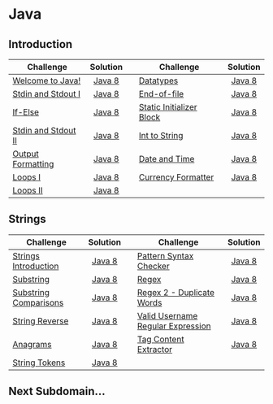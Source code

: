 # Java

## Introduction

| Challenge                                                                           |                                                          Solution                                                         |   | Challenge                                                                                       |                                                           Solution                                                           |
|-------------------------------------------------------------------------------------|:-------------------------------------------------------------------------------------------------------------------------:|---|-------------------------------------------------------------------------------------------------|:----------------------------------------------------------------------------------------------------------------------------:|
| [Welcome to Java!](https://www.hackerrank.com/challenges/welcome-to-java)           |       [Java 8](https://github.com/clfm/HackerRank/blob/master/Java/Introduction/Welcome%20to%20Java!/Solution.java)       |   | [Datatypes](https://www.hackerrank.com/challenges/java-datatypes)                               | [Java 8](https://github.com/clfm/HackerRank/blob/master/Java/Introduction/Java%20Datatypes/Solution.java)                    |
| [Stdin and Stdout I](https://www.hackerrank.com/challenges/java-stdin-and-stdout-1) |  [Java 8](https://github.com/clfm/HackerRank/blob/master/Java/Introduction/Java%20Stdin%20and%20Stdout%20I/Solution.java) |   | [End-of-file](https://www.hackerrank.com/challenges/java-end-of-file)                           | [Java 8](https://github.com/clfm/HackerRank/blob/master/Java/Introduction/Java%20End-of-file/Solution.java)                  |
| [If-Else](https://www.hackerrank.com/challenges/java-if-else)                       |          [Java 8](https://github.com/clfm/HackerRank/blob/master/Java/Introduction/Java%20If-Else/Solution.java)          |   | [Static Initializer Block](https://www.hackerrank.com/challenges/java-static-initializer-block) | [Java 8](https://github.com/clfm/HackerRank/blob/master/Java/Introduction/Java%20Static%20Initializer%20Block/Solution.java) |
| [Stdin and Stdout II](https://www.hackerrank.com/challenges/java-stdin-stdout)      | [Java 8](https://github.com/clfm/HackerRank/blob/master/Java/Introduction/Java%20Stdin%20and%20Stdout%20II/Solution.java) |   | [Int to String](https://www.hackerrank.com/challenges/java-int-to-string)                       | [Java 8](https://github.com/clfm/HackerRank/blob/master/Java/Introduction/Java%20Int%20to%20String/Solution.java)            |
| [Output Formatting](https://www.hackerrank.com/challenges/java-output-formatting)   |    [Java 8](https://github.com/clfm/HackerRank/blob/master/Java/Introduction/Java%20Output%20Formatting/Solution.java)    |   | [Date and Time](https://www.hackerrank.com/challenges/java-date-and-time)                       | [Java 8](https://github.com/clfm/HackerRank/blob/master/Java/Introduction/Java%20Date%20and%20Time/Solution.java)            |
| [Loops I](https://www.hackerrank.com/challenges/java-loops-i)                       |         [Java 8](https://github.com/clfm/HackerRank/blob/master/Java/Introduction/Java%20Loops%20I/Solution.java)         |   | [Currency Formatter](https://www.hackerrank.com/challenges/java-currency-formatter)             | [Java 8](https://github.com/clfm/HackerRank/blob/master/Java/Introduction/Java%20Currency%20Formatter/Solution.java)         |
| [Loops II](https://www.hackerrank.com/challenges/java-loops)                        |         [Java 8](https://github.com/clfm/HackerRank/blob/master/Java/Introduction/Java%20Loops%20II/Solution.java)        |   |                                                                                                 |                                                                                                                              |

## Strings

| Challenge                                                                               |                                                      Solution                                                      |   | Challenge                                                                                         |  Solution  |
|-----------------------------------------------------------------------------------------|:------------------------------------------------------------------------------------------------------------------:|---|---------------------------------------------------------------------------------------------------|:----------:|
| [Strings Introduction](https://www.hackerrank.com/challenges/java-strings-introduction) | [Java 8](https://github.com/clfm/HackerRank/blob/master/Java/Strings/Java%20Strings%20Introduction/Solution.java)  |   | [Pattern Syntax Checker](https://www.hackerrank.com/challenges/pattern-syntax-checker)            | [Java 8](https://github.com/clfm/HackerRank/blob/master/Java/Strings/Pattern%20Syntax%20Checker/Solution.java) |
| [Substring](https://www.hackerrank.com/challenges/java-substring)                       | [Java 8](https://github.com/clfm/HackerRank/blob/master/Java/Strings/Java%20Substring/Solution.java)               |   | [Regex](https://www.hackerrank.com/challenges/java-regex)                                         | [Java 8](https://github.com/clfm/HackerRank/blob/master/Java/Strings/Java%20Regex/Solution.java) |
| [Substring Comparisons](https://www.hackerrank.com/challenges/java-string-compare)      | [Java 8](https://github.com/clfm/HackerRank/blob/master/Java/Strings/Java%20Substring%20Comparisons/Solution.java) |   | [Regex 2 - Duplicate Words](https://www.hackerrank.com/challenges/duplicate-word)                 | [Java 8](https://github.com/clfm/HackerRank/blob/master/Java/Strings/Java%20Regex%202%20-%20Duplicate%20Words/Solution.java) |
| [String Reverse](https://www.hackerrank.com/challenges/java-string-reverse)             | [Java 8](https://github.com/clfm/HackerRank/blob/master/Java/Strings/Java%20String%20Reverse/Solution.java)        |   | [Valid Username Regular Expression](https://www.hackerrank.com/challenges/valid-username-checker) | [Java 8](https://github.com/clfm/HackerRank/blob/master/Java/Strings/Valid%20Username%20Regular%20Expression/Solution.java) |
| [Anagrams](https://www.hackerrank.com/challenges/java-anagrams)                         | [Java 8](https://github.com/clfm/HackerRank/blob/master/Java/Strings/Java%20Anagrams/Solution.java)                |   | [Tag Content Extractor](https://www.hackerrank.com/challenges/tag-content-extractor)              | [Java 8](https://github.com/clfm/HackerRank/blob/master/Java/Strings/Tag%20Content%20Extractor/Solution.java) |
| [String Tokens](https://www.hackerrank.com/challenges/java-string-tokens)               | [Java 8](https://github.com/clfm/HackerRank/blob/master/Java/Strings/Java%20String%20Tokens/Solution.java)         |   |                                                                                                   |            |                                                                                            |            |

## Next Subdomain...

